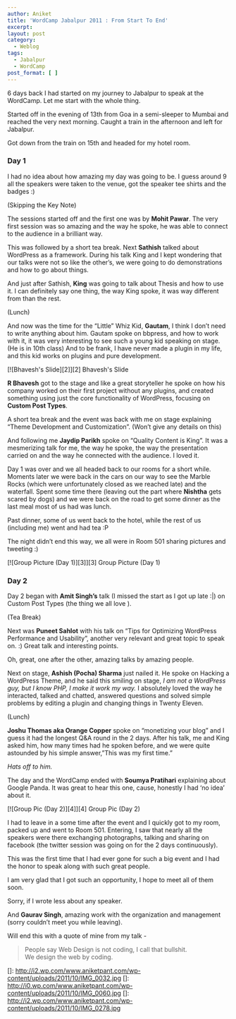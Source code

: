 ```yaml
---
author: Aniket
title: 'WordCamp Jabalpur 2011 : From Start To End'
excerpt:
layout: post
category:
  - Weblog
tags:
  - Jabalpur
  - WordCamp
post_format: [ ]
---
```

6 days back I had started on my journey to Jabalpur to speak at the WordCamp. Let me start with the whole thing.

Started off in the evening of 13th from Goa in a semi-sleeper to Mumbai and reached the very next morning. Caught a train in the afternoon and left for Jabalpur.

Got down from the train on 15th and headed for my hotel room.

### Day 1

I had no idea about how amazing my day was going to be. I guess around 9 all the speakers were taken to the venue, got the speaker tee shirts and the badges :)

(Skipping the Key Note)

The sessions started off and the first one was by **Mohit Pawar**. The very first session was so amazing and the way he spoke, he was able to connect to the audience in a brilliant way.

This was followed by a short tea break. Next **Sathish** talked about WordPress as a framework. During his talk King and I kept wondering that our talks were not so like the other’s, we were going to do demonstrations and how to go about things.

And just after Sathish, **King** was going to talk about Thesis and how to use it. I can definitely say one thing, the way King spoke, it was way different from than the rest.

(Lunch)

And now was the time for the “Little” Whiz Kid, **Gautam**, I think I don’t need to write anything about him. Gautam spoke on bbpress, and how to work with it, it was very interesting to see such a young kid speaking on stage. (He is in 10th class) And to be frank, I have never made a plugin in my life, and this kid works on plugins and pure development.

[![Bhavesh's Slide][2]][2]
Bhavesh's Slide

**R Bhavesh** got to the stage and like a great storyteller he spoke on how his company worked on their first project without any plugins, and created something using just the core functionality of WordPress, focusing on **Custom Post Types**.

A short tea break and the event was back with me on stage explaining “Theme Development and Customization”. (Won’t give any details on this)

And following me **Jaydip Parikh** spoke on “Quality Content is King”. It was a mesmerizing talk for me, the way he spoke, the way the presentation carried on and the way he connected with the audience. I loved it.

Day 1 was over and we all headed back to our rooms for a short while. Moments later we were back in the cars on our way to see the Marble Rocks (which were unfortunately closed as we reached late) and the waterfall. Spent some time there (leaving out the part where **Nishtha** gets scared by dogs) and we were back on the road to get some dinner as the last meal most of us had was lunch.

Past dinner, some of us went back to the hotel, while the rest of us (including me) went and had tea :P

The night didn’t end this way, we all were in Room 501 sharing pictures and tweeting :)

[![Group Picture (Day 1)][3]][3]
Group Picture (Day 1)

### Day 2

Day 2 began with **Amit Singh’s** talk (I missed the start as I got up late :|) on Custom Post Types (the thing we all love ).

(Tea Break)

Next was **Puneet Sahlot** with his talk on “Tips for Optimizing WordPress Performance and Usability”, another very relevant and great topic to speak on. :) Great talk and interesting points.

Oh, great, one after the other, amazing talks by amazing people.

Next on stage, **Ashish (Pocha) Sharma** just nailed it. He spoke on Hacking a WordPress Theme, and he said this smiling on stage, *I am not a WordPress guy, but I know PHP, I make it work my way.* I absolutely loved the way he interacted, talked and chatted, answered questions and solved simple problems by editing a plugin and changing things in Twenty Eleven.

(Lunch)

**Joshu Thomas aka Orange Copper** spoke on “monetizing your blog” and I guess it had the longest Q&A round in the 2 days. After his talk, me and King asked him, how many times had he spoken before, and we were quite astounded by his simple answer,”This was my first time.”

*Hats off to him.*

The day and the WordCamp ended with **Soumya Pratihari** explaining about Google Panda. It was great to hear this one, cause, honestly I had ‘no idea’ about it.

[![Group Pic (Day 2)][4]][4]
Group Pic (Day 2)

I had to leave in a some time after the event and I quickly got to my room, packed up and went to Room 501. Entering, I saw that nearly all the speakers were there exchanging photographs, talking and sharing on facebook (the twitter session was going on for the 2 days continuously).

This was the first time that I had ever gone for such a big event and I had the honor to speak along with such great people.

I am very glad that I got such an opportunity, I hope to meet all of them soon.

Sorry, if I wrote less about any speaker.

And **Gaurav Singh**, amazing work with the organization and management (sorry couldn’t meet you while leaving).

Will end this with a quote of mine from my talk -

> People say Web Design is not coding, I call that bullshit.  
> We design the web by coding.

 []: http://i2.wp.com/www.aniketpant.com/wp-content/uploads/2011/10/IMG_0032.jpg
 []: http://i0.wp.com/www.aniketpant.com/wp-content/uploads/2011/10/IMG_0060.jpg
 []: http://i2.wp.com/www.aniketpant.com/wp-content/uploads/2011/10/IMG_0278.jpg